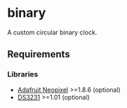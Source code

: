 # binary
A custom circular binary clock.

## Requirements

### Libraries
- [Adafruit Neopixel](https://github.com/adafruit/Adafruit_NeoPixel) >=1.8.6 (optional)
- [DS3231](http://www.rinkydinkelectronics.com/library.php?id=73) >=1.01 (optional)

